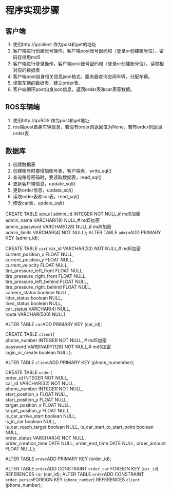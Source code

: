 # 程序实现步骤
## 客户端
1. 使用http://ip/client 作为post和get的地址
2. 客户端进行创建账号操作。客户端post账号密码和（登录or创建账号位），密码存储用md5
3. 客户端进行登录操作，客户端post账号密码和（登录or创建账号位）。读取相对应的数据表
4. 客户端post自身相关信息json格式，服务器查询空闲车辆，分配车辆。
5. 读取车辆的数据表，建立order表。
6. 客户端循环post自身json信息，返回order表和car表等数据。

## ROS车辆端
1. 使用http://ip/ROS 作为post和get地址
2. ros端post自身车辆信息，若没有order则返回值为None，若有order则返回order表

## 数据库
1. 创建数据表
2. 创建账号时要增加账号表，客户端表，write_sql()
2. 查询账号密码时，要读取数据表，read_sql()
3. 更新客户端信息，update_sql()
4. 更新order信息，updata_sql()
5. 读取order表和car表，read_sql()
6. 修改car表，update_sql()


CREATE TABLE `admin`(
    	admin_id             INTEGER NOT NULL,# md5加密	
        admin_name           VARCHAR(18) NULL,# md5加密	
        admin_password       VARCHAR(128) NULL,# md5加密	
        admin_limits         VARCHAR(4) NOT NULL);
ALTER TABLE `admin`ADD PRIMARY KEY (admin_id);

CREATE TABLE `car`(	
    car_id               VARCHAR(32) NOT NULL,# md5加密	
    current_position_x   FLOAT NULL,	
    current_position_y   FLOAT NULL,	
    current_velocity     FLOAT NULL,	
    tire_pressure_left_front FLOAT NULL,	
    tire_pressure_right_front FLOAT NULL,	
    tire_pressure_left_behind FLOAT NULL,	
    tire_pressure_right_behind FLOAT NULL,	
    camera_status        boolean NULL,	
    lidar_status         boolean NULL,	
    ibeo_status          boolean NULL,	
    car_status           VARCHAR(4) NULL,	
    route                VARCHAR(500) NULL);

ALTER TABLE `car`ADD PRIMARY KEY (car_id);

CREATE TABLE `client`(  
    phone_number       INTEGER NOT NULL, # md5加密	
    password             VARBINARY(128) NOT NULL,# md5加密	
    login_or_create      boolean NULL);

ALTER TABLE `client`ADD PRIMARY KEY (phone_numember);

CREATE TABLE `order`(	
    order_id            INTEGER NOT NULL, 	
    car_id               VARCHAR(32) NOT NULL,  
    phone_number       INTEGER NOT NULL,	
    start_position_x     FLOAT NULL,	
    start_position_y     FLOAT NULL,	
    target_position_x    FLOAT NULL,	
    target_position_y    FLOAT NULL,	
    is_car_arrive_start  boolean NULL,	
    is_in_car            boolean NULL,	
    is_car_reach_target   boolean NULL,	
    is_car_start_to_start_point boolean NULL,	
    order_status         VARCHAR(4) NOT NULL,	
    order_creation_time  DATE NULL,	
    order_end_time       DATE NULL,	
    order_amount         FLOAT NULL);

ALTER TABLE `order`ADD PRIMARY KEY (order_id);

ALTER TABLE `order`ADD CONSTRAINT `order_car` FOREIGN KEY (`car_id`) REFERENCES `car` (car_id);
ALTER TABLE `order`ADD CONSTRAINT `order_person`FOREIGN KEY (`phone_number`) REFERENCES `client` (phone_number);